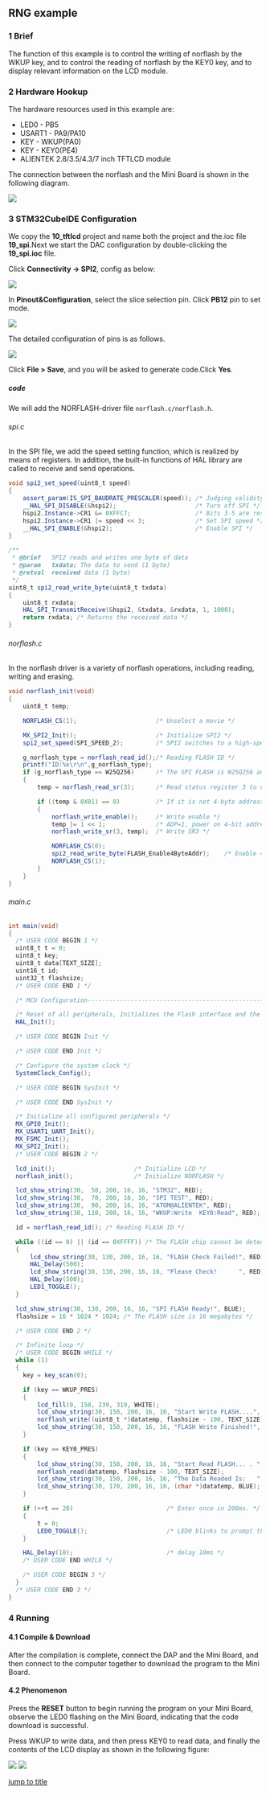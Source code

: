 ## RNG example<a name="brief"></a>


### 1 Brief
The function of this example is to control the writing of norflash by the WKUP key, and to control the reading of norflash by the KEY0 key, and to display relevant information on the LCD module.
### 2 Hardware Hookup
The hardware resources used in this example are:
+ LED0 - PB5
+ USART1 - PA9/PA10
+ KEY - WKUP(PA0)
+ KEY - KEY0(PE4)
+ ALIENTEK  2.8/3.5/4.3/7 inch TFTLCD module

The connection between the norflash and the Mini Board is shown in the following diagram.

<img src="../../1_docs/3_figures/19_spi/01_sch.png">

### 3 STM32CubeIDE Configuration


We copy the **10_tftlcd** project and name both the project and the.ioc file **19_spi**.Next we start the DAC configuration by double-clicking the **19_spi.ioc** file.

Click **Connectivity -> SPI2**, config as below:

<img src="../../1_docs/3_figures/19_spi/03_config.png">


In **Pinout&Configuration**, select the slice selection pin. Click **PB12** pin to set mode.

<img src="../../1_docs/3_figures/19_spi/02_pin.png">

The detailed configuration of pins is as follows.

<img src="../../1_docs/3_figures/19_spi/04_gpio.png">

Click **File > Save**, and you will be asked to generate code.Click **Yes**.

##### code

We will add the NORFLASH-driver file ``norflash.c/norflash.h``.

###### spi.c
In the SPI file, we add the speed setting function, which is realized by means of registers. In addition, the built-in functions of HAL library are called to receive and send operations.
```c#
void spi2_set_speed(uint8_t speed)
{
    assert_param(IS_SPI_BAUDRATE_PRESCALER(speed)); /* Judging validity */
    __HAL_SPI_DISABLE(&hspi2);                      /* Turn off SPI */
    hspi2.Instance->CR1 &= 0XFFC7;                  /* Bits 3-5 are reset to set the baud rate */
    hspi2.Instance->CR1 |= speed << 3;              /* Set SPI speed */
    __HAL_SPI_ENABLE(&hspi2);                       /* Enable SPI */
}

/**
 * @brief   SPI2 reads and writes one byte of data
 * @param   txdata: The data to send (1 byte)
 * @retval  received data (1 byte)
 */
uint8_t spi2_read_write_byte(uint8_t txdata)
{
    uint8_t rxdata;
    HAL_SPI_TransmitReceive(&hspi2, &txdata, &rxdata, 1, 1000);
    return rxdata; /* Returns the received data */
}
```

###### norflash.c
In the norflash driver is a variety of norflash operations, including reading, writing and erasing.

```c#
void norflash_init(void)
{
    uint8_t temp;

    NORFLASH_CS(1);                      /* Unselect a movie */

    MX_SPI2_Init();                   	 /* Initialize SPI2 */
    spi2_set_speed(SPI_SPEED_2);         /* SPI2 switches to a high-speed state of 18Mhz */

    g_norflash_type = norflash_read_id();/* Reading FLASH ID */
    printf("ID:%x\r\n",g_norflash_type);
    if (g_norflash_type == W25Q256)      /* The SPI FLASH is W25Q256 and must enable 4-byte address mode */
    {
        temp = norflash_read_sr(3);      /* Read status register 3 to determine the address pattern */

        if ((temp & 0X01) == 0)          /* If it is not 4-byte address mode, it enters 4-byte address mode */
        {
            norflash_write_enable();     /* Write enable */
            temp |= 1 << 1;              /* ADP=1, power on 4-bit address mode */
            norflash_write_sr(3, temp);  /* Write SR3 */

            NORFLASH_CS(0);
            spi2_read_write_byte(FLASH_Enable4ByteAddr);    /* Enable 4-byte address instructions */
            NORFLASH_CS(1);
        }
    }
}
```

###### main.c
```c#
int main(void)
{
  /* USER CODE BEGIN 1 */
  uint8_t t = 0;
  uint8_t key;
  uint8_t data[TEXT_SIZE];
  uint16_t id;
  uint32_t flashsize;
  /* USER CODE END 1 */

  /* MCU Configuration--------------------------------------------------------*/

  /* Reset of all peripherals, Initializes the Flash interface and the Systick. */
  HAL_Init();

  /* USER CODE BEGIN Init */

  /* USER CODE END Init */

  /* Configure the system clock */
  SystemClock_Config();

  /* USER CODE BEGIN SysInit */

  /* USER CODE END SysInit */

  /* Initialize all configured peripherals */
  MX_GPIO_Init();
  MX_USART1_UART_Init();
  MX_FSMC_Init();
  MX_SPI2_Init();
  /* USER CODE BEGIN 2 */

  lcd_init();                      /* Initialize LCD */
  norflash_init();                 /* Initialize NORFLASH */

  lcd_show_string(30,  50, 200, 16, 16, "STM32", RED);
  lcd_show_string(30,  70, 200, 16, 16, "SPI TEST", RED);
  lcd_show_string(30,  90, 200, 16, 16, "ATOM@ALIENTEK", RED);
  lcd_show_string(30, 110, 200, 16, 16, "WKUP:Write  KEY0:Read", RED);

  id = norflash_read_id(); /* Reading FLASH ID */

  while ((id == 0) || (id == 0XFFFF)) /* The FLASH chip cannot be detected */
  {
      lcd_show_string(30, 130, 200, 16, 16, "FLASH Check Failed!", RED);
      HAL_Delay(500);
      lcd_show_string(30, 130, 200, 16, 16, "Please Check!      ", RED);
      HAL_Delay(500);
      LED1_TOGGLE();
  }

  lcd_show_string(30, 130, 200, 16, 16, "SPI FLASH Ready!", BLUE);
  flashsize = 16 * 1024 * 1024; /* The FLASH size is 16 megabytes */

  /* USER CODE END 2 */

  /* Infinite loop */
  /* USER CODE BEGIN WHILE */
  while (1)
  {
    key = key_scan(0);

    if (key == WKUP_PRES)
    {
        lcd_fill(0, 150, 239, 319, WHITE);
        lcd_show_string(30, 150, 200, 16, 16, "Start Write FLASH....", BLUE);
        norflash_write((uint8_t *)datatemp, flashsize - 100, TEXT_SIZE);      /* Starting at the 100th to last address, a SIZE is written */
        lcd_show_string(30, 150, 200, 16, 16, "FLASH Write Finished!", BLUE); /* Prompt transmission completed */
    }

    if (key == KEY0_PRES)
    {
        lcd_show_string(30, 150, 200, 16, 16, "Start Read FLASH... . ", BLUE);
        norflash_read(datatemp, flashsize - 100, TEXT_SIZE);                   /* Starting at the 100th address from the bottom, SIZE bytes are read out */
        lcd_show_string(30, 150, 200, 16, 16, "The Data Readed Is:   ", BLUE);
        lcd_show_string(30, 170, 200, 16, 16, (char *)datatemp, BLUE);         /* Displays the string read */
    }

    if (++t == 20)                          /* Enter once in 200ms. */
    {
        t = 0;
        LED0_TOGGLE();                      /* LED0 blinks to prompt the program to run */
    }

    HAL_Delay(10);                          /* delay 10ms */
    /* USER CODE END WHILE */

    /* USER CODE BEGIN 3 */
  }
  /* USER CODE END 3 */
}
```

### 4 Running
#### 4.1 Compile & Download
After the compilation is complete, connect the DAP and the Mini Board, and then connect to the computer together to download the program to the Mini Board.
#### 4.2 Phenomenon
Press the **RESET** button to begin running the program on your Mini Board, observe the LED0 flashing on the Mini Board, indicating that the code download is successful. 

Press WKUP to write data, and then press KEY0 to read data, and finally the contents of the LCD display as shown in the following figure:

<img src="../../1_docs/3_figures/19_spi/05_lcd.png">

<img src="../../1_docs/3_figures/19_spi/06_lcd.png">

[jump to title](#brief)